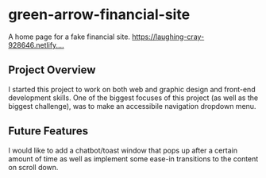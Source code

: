 # green-arrow-financial-site
A home page for a fake financial site.
https://laughing-cray-928646.netlify.…

## Project Overview
I started this project to work on both web and graphic design and front-end development skills. One of the biggest focuses of this project (as well as the biggest challenge), was to make an accessibile navigation dropdown menu.

## Future Features
I would like to add a chatbot/toast window that pops up after a certain amount of time as well as implement some ease-in transitions to the content on scroll down.



